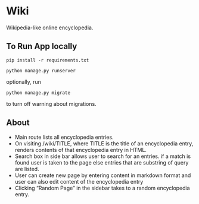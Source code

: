 # Wiki

Wikipedia-like online encyclopedia.

## To Run App locally
```
pip install -r requirements.txt

python manage.py runserver
```

optionally, run
```
python manage.py migrate
```
to turn off warning about migrations.

## About
- Main route lists all encyclopedia entries.
- On visiting /wiki/TITLE, where TITLE is the title of an encyclopedia entry, renders contents of that encyclopedia entry in HTML.
- Search box in side bar allows user to search for an entries. if a match is found user is taken to the page else entries that are substring of query are listed.
- User can create new page by entering content in markdown format and user can also edit content of the encyclopedia entry
- Clicking “Random Page” in the sidebar takes to a random encyclopedia entry.
